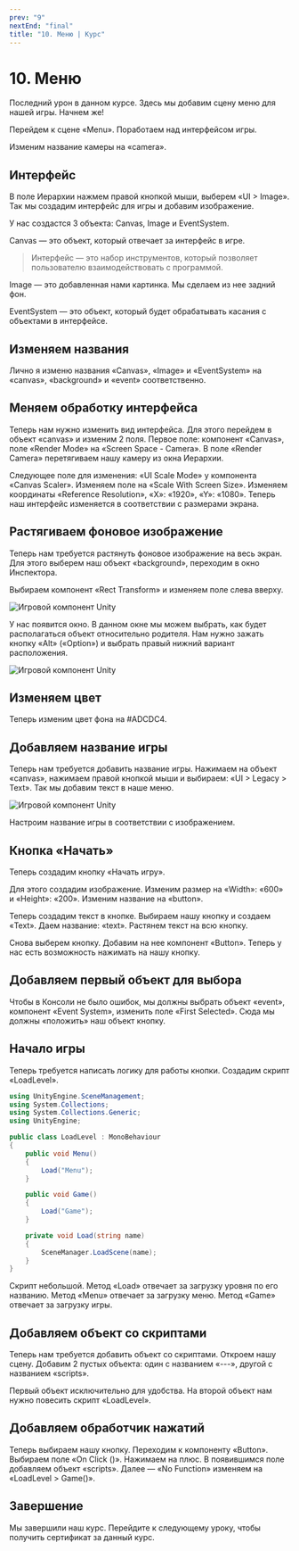 ```yaml
---
prev: "9"
nextEnd: "final"
title: "10. Меню | Курс"
---
```


# 10. Меню

Последний урон в данном курсе. Здесь мы добавим сцену меню для нашей игры. Начнем же!

Перейдем к сцене «Menu». Поработаем над интерфейсом игры.

Изменим название камеры на «camera».

## Интерфейс

В поле Иерархии нажмем правой кнопкой мыши, выберем «UI > Image». Так мы создадим интерфейс для игры и добавим изображение.

У нас создастся 3 объекта: Canvas, Image и EventSystem.

Canvas — это объект, который отвечает за интерфейс в игре.

> Интерфейс — это набор инструментов, который позволяет пользователю взаимодействовать с программой.

Image — это добавленная нами картинка. Мы сделаем из нее задний фон.

EventSystem — это объект, который будет обрабатывать касания с объектами в интерфейсе.

## Изменяем названия

Лично я изменю названия «Canvas», «Image» и «EventSystem» на «canvas», «background» и «event» соответственно.

## Меняем обработку интерфейса

Теперь нам нужно изменить вид интерфейса. Для этого перейдем в объект «canvas» и изменим 2 поля. Первое поле: компонент «Canvas», поле «Render Mode» на «Screen Space - Camera». В поле «Render Camera» перетягиваем нашу камеру из окна Иерархии.

Следующее поле для изменения: «UI Scale Mode» у компонента «Canvas Scaler». Изменяем поле на «Scale With Screen Size». Изменяем координаты «Reference Resolution», «X»: «1920», «Y»: «1080». Теперь наш интерфейс изменяется в соответствии с размерами экрана.

## Растягиваем фоновое изображение

Теперь нам требуется растянуть фоновое изображение на весь экран. Для этого выберем наш объект «background», переходим в окно Инспектора.

Выбираем компонент «Rect Transform» и изменяем поле слева вверху.

![Игровой компонент Unity](../data/less10/less10__01.jpg)

У нас появится окно. В данном окне мы можем выбрать, как будет располагаться объект относительно родителя. Нам нужно зажать кнопку «Alt» («Option») и выбрать правый нижний вариант расположения.

![Игровой компонент Unity](../data/less10/less10__02.jpg)

## Изменяем цвет

Теперь изменим цвет фона на #ADCDC4.

## Добавляем название игры

Теперь нам требуется добавить название игры. Нажимаем на объект «canvas», нажимаем правой кнопкой мыши и выбираем: «UI > Legacy > Text». Так мы добавим текст в наше меню.

![Игровой компонент Unity](../data/less10/less10__03.jpg)

Настроим название игры в соответствии с изображением.

## Кнопка «Начать»

Теперь создадим кнопку «Начать игру».

Для этого создадим изображение. Изменим размер на «Width»: «600» и «Height»: «200». Изменим название на «button».

Теперь создадим текст в кнопке. Выбираем нашу кнопку и создаем «Text». Даем название: «text». Растянем текст на всю кнопку.

Снова выберем кнопку. Добавим на нее компонент «Button». Теперь у нас есть возможность нажимать на нашу кнопку.

## Добавляем первый объект для выбора

Чтобы в Консоли не было ошибок, мы должны выбрать объект «event», компонент «Event System», изменить поле «First Selected». Сюда мы должны «положить» наш объект кнопку.

## Начало игры

Теперь требуется написать логику для работы кнопки. Создадим скрипт «LoadLevel».

```C#
using UnityEngine.SceneManagement;
using System.Collections;
using System.Collections.Generic;
using UnityEngine;

public class LoadLevel : MonoBehaviour
{
    public void Menu()
    {
        Load("Menu");
    }

    public void Game()
    {
        Load("Game");
    }

    private void Load(string name)
    {
        SceneManager.LoadScene(name);
    }
}
```

Скрипт небольшой. Метод «Load» отвечает за загрузку уровня по его названию. Метод «Menu» отвечает за загрузку меню. Метод «Game» отвечает за загрузку игры.

## Добавляем объект со скриптами

Теперь нам требуется добавить объект со скриптами. Откроем нашу сцену. Добавим 2 пустых объекта: один с названием «---», другой с названием «scripts».

Первый объект исключительно для удобства. На второй объект нам нужно повесить скрипт «LoadLevel».

## Добавляем обработчик нажатий

Теперь выбираем нашу кнопку. Переходим к компоненту «Button». Выбираем поле «On Click ()». Нажимаем на плюс. В появившимся поле добавляем объект «scripts». Далее — «No Function» изменяем на «LoadLevel > Game()».

## Завершение

Мы завершили наш курс. Перейдите к следующему уроку, чтобы получить сертификат за данный курс.
